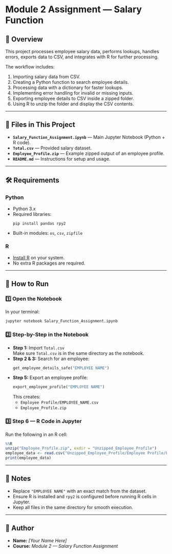 # Module 2 Assignment — Salary Function

## 📌 Overview
This project processes employee salary data, performs lookups, handles errors, exports data to CSV, and integrates with R for further processing.  

The workflow includes:
1. Importing salary data from CSV.
2. Creating a Python function to search employee details.
3. Processing data with a dictionary for faster lookups.
4. Implementing error handling for invalid or missing inputs.
5. Exporting employee details to CSV inside a zipped folder.
6. Using R to unzip the folder and display the CSV contents.

---

## 📂 Files in This Project
- **`Salary_Function_Assignment.ipynb`** — Main Jupyter Notebook (Python + R code).
- **`Total.csv`** — Provided salary dataset.
- **`Employee_Profile.zip`** — Example zipped output of an employee profile.
- **`README.md`** — Instructions for setup and usage.

---

## 🛠 Requirements

### **Python**
- Python 3.x  
- Required libraries:
  ```bash
  pip install pandas rpy2
  ```
- Built-in modules: `os`, `csv`, `zipfile`

### **R**
- [Install R](https://cran.r-project.org/) on your system.
- No extra R packages are required.

---

## 🚀 How to Run

### 1️⃣ Open the Notebook
In your terminal:
```bash
jupyter notebook Salary_Function_Assignment.ipynb
```

### 2️⃣ Step-by-Step in the Notebook
- **Step 1:** Import `Total.csv`  
  Make sure `Total.csv` is in the same directory as the notebook.  
- **Step 2 & 3:** Search for an employee:
  ```python
  get_employee_details_safe("EMPLOYEE NAME")
  ```
- **Step 5:** Export an employee profile:
  ```python
  export_employee_profile("EMPLOYEE NAME")
  ```
  This creates:
  - `Employee Profile/EMPLOYEE_NAME.csv`
  - `Employee_Profile.zip`

### 3️⃣ Step 6 — R Code in Jupyter
Run the following in an R cell:
```R
%%R
unzip("Employee_Profile.zip", exdir = "Unzipped_Employee_Profile")
employee_data <- read.csv("Unzipped_Employee_Profile/Employee Profile/EMPLOYEE_NAME.csv")
print(employee_data)
```

---

## 📝 Notes
- Replace `"EMPLOYEE NAME"` with an exact match from the dataset.
- Ensure R is installed and `rpy2` is configured before running R cells in Jupyter.
- Keep all files in the same directory for smooth execution.

---

## 📌 Author
- **Name:** *[Your Name Here]*  
- **Course:** *Module 2 — Salary Function Assignment*
